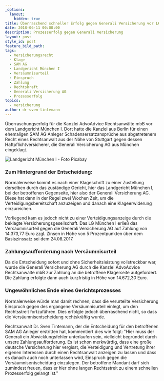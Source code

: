 ```yaml
---
_options:
  layout:
    hidden: true
title: Überraschend schneller Erfolg gegen Generali Versicherung vor LG München I
date: 2018-06-11 00:00:00
description: Prozesserfolg gegen Generali Versicherung
layout: post
style_id: post
feature_bild_path:
tags:
  - Versicherungsrecht
  - Klage
  - SAM AG
  - Landgericht München I
  - Versäumnisurteil
  - Einspruch
  - Zahlung
  - Rechtskraft
  - Generali Versicherung AG
  - Prozesserfolg
topics:
  - versicherung
author: dr-sven-tintemann
---
```


Überraschungserfolg für die Kanzlei AdvoAdvice Rechtsanwälte mbB vor dem Landgericht München I. Dort hatte die Kanzlei aus Berlin für einen ehemaligen SAM AG Anleger Schadensersatzansprüche aus abgetretenem Recht eines Rechtsanwalt aus der Nähe von Stuttgart gegen dessen Haftpflichtversicherer, die Generali Versicherung AG aus München eingeklagt.

![Landgericht München I - Foto Pixabay](/uploads/lg-münchen-i-seitlich-1.jpg "Landgericht München I")

### Zum Hintergrund der Entscheidung:

Normalerweise kommt es nach einer Klageschrift zu einer Zustellung derselben durch das zuständige Gericht, hier das Landgericht München I, bei der betroffenen Gegenseite, hier also der Generali Versicherung AG. Diese hat dann in der Regel zwei Wochen Zeit, um die Verteidigungsbereitschaft anzuzeigen und danach eine Klageerwiderung einzureichen.

Vorliegend kam es jedoch nicht zu einer Verteidigungsanzeige durch die beklagte Versicherungsgesellschaft. Das LG München I erließ das Versäumnisurteil gegen die Generali Versicherung AG auf Zahlung von 14.373,77 Euro zzgl. Zinsen in Höhe von 5 Prozentpunkten über dem Basiszinssatz sei dem 24.08.2017.

### Zahlungsaufforderung nach Versäumnisurteil

Da die Entscheidung sofort und ohne Sicherheitsleistung vollstreckbar war, wurde die Generali Versicherung AG durch die Kanzlei AdvoAdvice Rechtsanwälte mbB zur Zahlung an die betroffene Klägerseite aufgefordert. Die Zahlung erfolgte dann auch kurzfristig in Höhe von 14.672,30 Euro.

### Ungewöhnliches Ende eines Gerichtsprozesses

Normalerweise würde man damit rechnen, dass die verurteilte Versicherung Einspruch gegen des ergangene Versäumnisurteil einlegt, um den Rechtsstreit fortzuführen. Dies erfolgte jedoch überraschend nicht, so dass die Versäumnisentscheidung rechtskräftig wurde.

Rechtsanwalt Dr. Sven Tintemann, der die Entscheidung für den betroffenen SAM AG Anleger erstritten hat, kommentiert dies wie folgt: "Hier muss der Generali ein Abwicklungsfehler unterlaufen sein, vielleicht begründet durch unsere Zahlungsaufforderung. Es ist schon merkwürdig, dass eine große deutsche Versicherung hier vergisst, die Verteidigung und Vertretung ihrer eigenen Interessen durch einen Rechtsanwalt anzeigen zu lassen und dass es danach auch noch unterlassen wird, Einspruch gegen die Versäumnisentscheidung einzulegen. Der betroffene Mandant darf sich zumindest freuen, dass er hier ohne langen Rechtsstreit zu einem schnellen Prozesserfolg gelangt ist."
